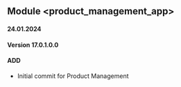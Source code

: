 ## Module <product_management_app>

#### 24.01.2024
#### Version 17.0.1.0.0
#### ADD
- Initial commit for Product Management 

